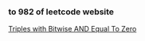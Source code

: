 ### to 982 of leetcode website


[Triples with Bitwise AND Equal To Zero](https://leetcode-cn.com/problems/triples-with-bitwise-and-equal-to-zero/)